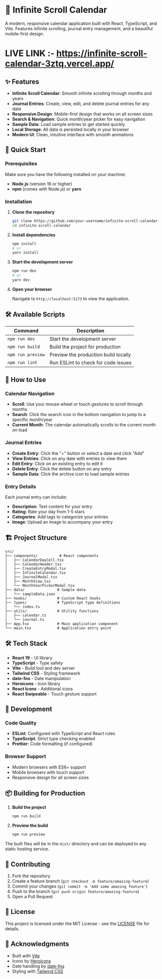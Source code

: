 # 📅 Infinite Scroll Calendar

A modern, responsive calendar application built with React, TypeScript, and Vite. Features infinite scrolling, journal entry management, and a beautiful mobile-first design.

# LIVE LINK :- https://infinite-scroll-calendar-3ztq.vercel.app/

## ✨ Features

- **Infinite Scroll Calendar**: Smooth infinite scrolling through months and years
- **Journal Entries**: Create, view, edit, and delete journal entries for any date
- **Responsive Design**: Mobile-first design that works on all screen sizes
- **Search & Navigation**: Quick month/year picker for easy navigation
- **Sample Data**: Load sample entries to get started quickly
- **Local Storage**: All data is persisted locally in your browser
- **Modern UI**: Clean, intuitive interface with smooth animations

## 🚀 Quick Start

### Prerequisites

Make sure you have the following installed on your machine:

- **Node.js** (version 16 or higher)
- **npm** (comes with Node.js) or **yarn**

### Installation

1. **Clone the repository**
   ```bash
   git clone https://github.com/your-username/infinite-scroll-calendar.git
   cd infinite-scroll-calendar
   ```

2. **Install dependencies**
   ```bash
   npm install
   # or
   yarn install
   ```

3. **Start the development server**
   ```bash
   npm run dev
   # or
   yarn dev
   ```

4. **Open your browser**
   
   Navigate to `http://localhost:5173` to view the application.

## 🛠️ Available Scripts

| Command | Description |
|---------|-------------|
| `npm run dev` | Start the development server |
| `npm run build` | Build the project for production |
| `npm run preview` | Preview the production build locally |
| `npm run lint` | Run ESLint to check for code issues |

## 📱 How to Use

### Calendar Navigation
- **Scroll**: Use your mouse wheel or touch gestures to scroll through months
- **Search**: Click the search icon in the bottom navigation to jump to a specific month/year
- **Current Month**: The calendar automatically scrolls to the current month on load

### Journal Entries
- **Create Entry**: Click the "+" button or select a date and click "Add"
- **View Entries**: Click on any date with entries to view them
- **Edit Entry**: Click on an existing entry to edit it
- **Delete Entry**: Click the delete button on any entry
- **Sample Data**: Click the archive icon to load sample entries

### Entry Details
Each journal entry can include:
- **Description**: Text content for your entry
- **Rating**: Rate your day from 1-5 stars
- **Categories**: Add tags to categorize your entries
- **Image**: Upload an image to accompany your entry

## 🏗️ Project Structure

```
src/
├── components/          # React components
│   ├── CalendarDayCell.tsx
│   ├── CalendarHeader.tsx
│   ├── CreateEntryModal.tsx
│   ├── InfiniteCalendar.tsx
│   ├── JournalModal.tsx
│   ├── MonthView.tsx
│   └── MonthYearPickerModal.tsx
├── data/               # Sample data
│   └── sampleData.json
├── hooks/              # Custom React hooks
├── types/              # TypeScript type definitions
│   └── index.ts
├── utils/              # Utility functions
│   ├── calendar.ts
│   └── journal.ts
├── App.tsx             # Main application component
└── main.tsx            # Application entry point
```

## 🛠️ Tech Stack

- **React 19** - UI library
- **TypeScript** - Type safety
- **Vite** - Build tool and dev server
- **Tailwind CSS** - Styling framework
- **date-fns** - Date manipulation
- **Heroicons** - Icon library
- **React Icons** - Additional icons
- **React Swipeable** - Touch gesture support

## 🔧 Development

### Code Quality
- **ESLint**: Configured with TypeScript and React rules
- **TypeScript**: Strict type checking enabled
- **Prettier**: Code formatting (if configured)

### Browser Support
- Modern browsers with ES6+ support
- Mobile browsers with touch support
- Responsive design for all screen sizes

## 📦 Building for Production

1. **Build the project**
   ```bash
   npm run build
   ```

2. **Preview the build**
   ```bash
   npm run preview
   ```

The built files will be in the `dist/` directory and can be deployed to any static hosting service.

## 🤝 Contributing

1. Fork the repository
2. Create a feature branch (`git checkout -b feature/amazing-feature`)
3. Commit your changes (`git commit -m 'Add some amazing feature'`)
4. Push to the branch (`git push origin feature/amazing-feature`)
5. Open a Pull Request

## 📄 License

This project is licensed under the MIT License - see the [LICENSE](LICENSE) file for details.

## 🙏 Acknowledgments

- Built with [Vite](https://vitejs.dev/)
- Icons by [Heroicons](https://heroicons.com/)
- Date handling by [date-fns](https://date-fns.org/)
- Styling with [Tailwind CSS](https://tailwindcss.com/)
